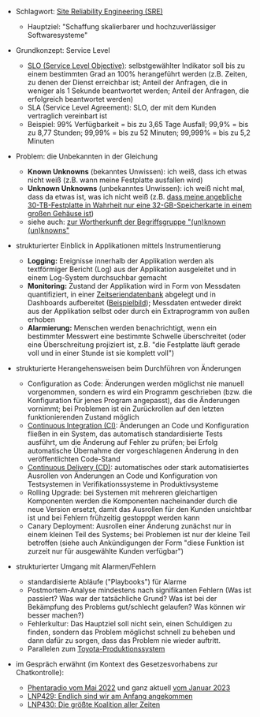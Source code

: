 - Schlagwort: [Site Reliability Engineering (SRE)](https://de.wikipedia.org/w/index.php?title=Site_Reliability_Engineering&oldid=218196182 )
    - Hauptziel: "Schaffung skalierbarer und hochzuverlässiger Softwaresysteme"

- Grundkonzept: Service Level
    - [SLO (Service Level Objective)](https://en.wikipedia.org/w/index.php?title=Service-level_objective&oldid=1089474535 ): selbstgewählter Indikator soll bis zu einem bestimmten Grad an 100% herangeführt werden (z.B. Zeiten, zu denen der Dienst erreichbar ist; Anteil der Anfragen, die in weniger als 1 Sekunde beantwortet werden; Anteil der Anfragen, die erfolgreich beantwortet werden)
    - SLA (Service Level Agreement): SLO, der mit dem Kunden vertraglich vereinbart ist
    - Beispiel: 99% Verfügbarkeit = bis zu 3,65 Tage Ausfall; 99,9% = bis zu 8,77 Stunden; 99,99% = bis zu 52 Minuten; 99,999% = bis zu 5,2 Minuten

- Problem: die Unbekannten in der Gleichung
    - **Known Unknowns** (bekanntes Unwissen): ich weiß, dass ich etwas nicht weiß (z.B. wann meine Festplatte ausfallen wird)
    - **Unknown Unknowns** (unbekanntes Unwissen): ich weiß nicht mal, dass da etwas ist, was ich nicht weiß (z.B. [dass meine angebliche 30-TB-Festplatte in Wahrheit nur eine 32-GB-Speicherkarte in einem großen Gehäuse ist](https://www.vice.com/en/article/akek8e/walmart-30tb-ssd-hard-drive-scam-sd-cards ))
    - siehe auch: [zur Wortherkunft der Begriffsgruppe "(un)known (un)knowns"](https://de.wikipedia.org/w/index.php?title=There_are_known_knowns&oldid=222128371 )

- strukturierter Einblick in Applikationen mittels Instrumentierung
    - **Logging:** Ereignisse innerhalb der Applikation werden als textförmiger Bericht (Log) aus der Applikation ausgeleitet und in einem Log-System durchsuchbar gemacht
    - **Monitoring:** Zustand der Applikation wird in Form von Messdaten quantifiziert, in einer [Zeitseriendatenbank](https://de.wikipedia.org/w/index.php?title=Zeitreihendatenbank&oldid=211779199 ) abgelegt und in Dashboards aufbereitet ([Beispielbild](https://en.wikipedia.org/w/index.php?title=Grafana&oldid=1123211485#/media/File:Grafana_dashboard.png )); Messdaten entweder direkt aus der Applikation selbst oder durch ein Extraprogramm von außen erhoben
    - **Alarmierung:** Menschen werden benachrichtigt, wenn ein bestimmter Messwert eine bestimmte Schwelle überschreitet (oder eine Überschreitung projiziert ist, z.B. "die Festplatte läuft gerade voll und in einer Stunde ist sie komplett voll")

- strukturierte Herangehensweisen beim Durchführen von Änderungen
    - Configuration as Code: Änderungen werden möglichst nie manuell vorgenommen, sondern es wird ein Programm geschrieben (bzw. die Konfiguration für jenes Program angepasst), das die Änderungen vornimmt; bei Problemen ist ein Zurückrollen auf den letzten funktionierenden Zustand möglich
    - [Continuous Integration (CI)](https://de.wikipedia.org/w/index.php?title=Kontinuierliche_Integration&oldid=223309917 ): Änderungen an Code und Konfiguration fließen in ein System, das automatisch standardisierte Tests ausführt, um die Änderung auf Fehler zu prüfen; bei Erfolg automatische Übernahme der vorgeschlagenen Änderung in den veröffentlichten Code-Stand
    - [Continuous Delivery (CD)](https://de.wikipedia.org/w/index.php?title=Continuous_Delivery&oldid=218889976 ): automatisches oder stark automatisiertes Ausrollen von Änderungen an Code und Konfiguration von Testsystemen in Verifikationssysteme in Produktivsysteme
    - Rolling Upgrade: bei Systemen mit mehreren gleichartigen Komponenten werden die Komponenten nacheinander durch die neue Version ersetzt, damit das Ausrollen für den Kunden unsichtbar ist und bei Fehlern frühzeitig gestopppt werden kann
    - Canary Deployment: Ausrollen einer Änderung zunächst nur in einem kleinen Teil des Systems; bei Problemen ist nur der kleine Teil betroffen (siehe auch Ankündigungen der Form "diese Funktion ist zurzeit nur für ausgewählte Kunden verfügbar")

- strukturierter Umgang mit Alarmen/Fehlern
    - standardisierte Abläufe ("Playbooks") für Alarme
    - Postmortem-Analyse mindestens nach signifikanten Fehlern (Was ist passiert? Was war der tatsächliche Grund? Was ist bei der Bekämpfung des Problems gut/schlecht gelaufen? Was können wir besser machen?)
    - Fehlerkultur: Das Hauptziel soll nicht sein, einen Schuldigen zu finden, sondern das Problem möglichst schnell zu beheben und dann dafür zu sorgen, dass das Problem nie wieder auftritt.
    - Parallelen zum [Toyota-Produktionssystem](https://de.wikipedia.org/w/index.php?title=Toyota-Produktionssystem&oldid=223213898 )

- im Gespräch erwähnt (im Kontext des Gesetzesvorhabens zur Chatkontrolle):
    - [Phentaradio vom Mai 2022](https://www.c3d2.de/news/pentaradio24-20220524.html) und ganz aktuell [vom Januar 2023](https://c3d2.de/news/pentaradio24-20230124.html)
    - [LNP429: Endlich sind wir am Anfang angekommen](https://logbuch-netzpolitik.de/lnp429-endlich-sind-wir-am-anfang-angekommen)
    - [LNP430: Die größte Koalition aller Zeiten](https://logbuch-netzpolitik.de/lnp430-die-groesste-koalition-aller-zeiten)
